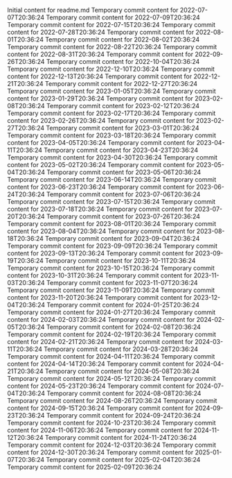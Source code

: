 Initial content for readme.md
Temporary commit content for 2022-07-07T20:36:24
Temporary commit content for 2022-07-09T20:36:24
Temporary commit content for 2022-07-15T20:36:24
Temporary commit content for 2022-07-28T20:36:24
Temporary commit content for 2022-08-01T20:36:24
Temporary commit content for 2022-08-02T20:36:24
Temporary commit content for 2022-08-22T20:36:24
Temporary commit content for 2022-08-31T20:36:24
Temporary commit content for 2022-09-26T20:36:24
Temporary commit content for 2022-10-04T20:36:24
Temporary commit content for 2022-12-10T20:36:24
Temporary commit content for 2022-12-13T20:36:24
Temporary commit content for 2022-12-21T20:36:24
Temporary commit content for 2022-12-27T20:36:24
Temporary commit content for 2023-01-05T20:36:24
Temporary commit content for 2023-01-29T20:36:24
Temporary commit content for 2023-02-08T20:36:24
Temporary commit content for 2023-02-12T20:36:24
Temporary commit content for 2023-02-17T20:36:24
Temporary commit content for 2023-02-26T20:36:24
Temporary commit content for 2023-02-27T20:36:24
Temporary commit content for 2023-03-01T20:36:24
Temporary commit content for 2023-03-18T20:36:24
Temporary commit content for 2023-04-05T20:36:24
Temporary commit content for 2023-04-11T20:36:24
Temporary commit content for 2023-04-23T20:36:24
Temporary commit content for 2023-04-30T20:36:24
Temporary commit content for 2023-05-02T20:36:24
Temporary commit content for 2023-05-04T20:36:24
Temporary commit content for 2023-05-06T20:36:24
Temporary commit content for 2023-06-14T20:36:24
Temporary commit content for 2023-06-23T20:36:24
Temporary commit content for 2023-06-24T20:36:24
Temporary commit content for 2023-07-06T20:36:24
Temporary commit content for 2023-07-15T20:36:24
Temporary commit content for 2023-07-18T20:36:24
Temporary commit content for 2023-07-20T20:36:24
Temporary commit content for 2023-07-26T20:36:24
Temporary commit content for 2023-08-01T20:36:24
Temporary commit content for 2023-08-04T20:36:24
Temporary commit content for 2023-08-18T20:36:24
Temporary commit content for 2023-09-04T20:36:24
Temporary commit content for 2023-09-09T20:36:24
Temporary commit content for 2023-09-13T20:36:24
Temporary commit content for 2023-09-19T20:36:24
Temporary commit content for 2023-10-11T20:36:24
Temporary commit content for 2023-10-15T20:36:24
Temporary commit content for 2023-10-31T20:36:24
Temporary commit content for 2023-11-03T20:36:24
Temporary commit content for 2023-11-07T20:36:24
Temporary commit content for 2023-11-09T20:36:24
Temporary commit content for 2023-11-20T20:36:24
Temporary commit content for 2023-12-04T20:36:24
Temporary commit content for 2024-01-25T20:36:24
Temporary commit content for 2024-01-27T20:36:24
Temporary commit content for 2024-02-03T20:36:24
Temporary commit content for 2024-02-05T20:36:24
Temporary commit content for 2024-02-08T20:36:24
Temporary commit content for 2024-02-19T20:36:24
Temporary commit content for 2024-02-21T20:36:24
Temporary commit content for 2024-03-11T20:36:24
Temporary commit content for 2024-03-28T20:36:24
Temporary commit content for 2024-04-11T20:36:24
Temporary commit content for 2024-04-14T20:36:24
Temporary commit content for 2024-04-21T20:36:24
Temporary commit content for 2024-05-08T20:36:24
Temporary commit content for 2024-05-12T20:36:24
Temporary commit content for 2024-05-23T20:36:24
Temporary commit content for 2024-07-04T20:36:24
Temporary commit content for 2024-08-08T20:36:24
Temporary commit content for 2024-08-26T20:36:24
Temporary commit content for 2024-09-15T20:36:24
Temporary commit content for 2024-09-23T20:36:24
Temporary commit content for 2024-09-24T20:36:24
Temporary commit content for 2024-10-23T20:36:24
Temporary commit content for 2024-11-06T20:36:24
Temporary commit content for 2024-11-12T20:36:24
Temporary commit content for 2024-11-24T20:36:24
Temporary commit content for 2024-12-03T20:36:24
Temporary commit content for 2024-12-30T20:36:24
Temporary commit content for 2025-01-07T20:36:24
Temporary commit content for 2025-02-04T20:36:24
Temporary commit content for 2025-02-09T20:36:24
